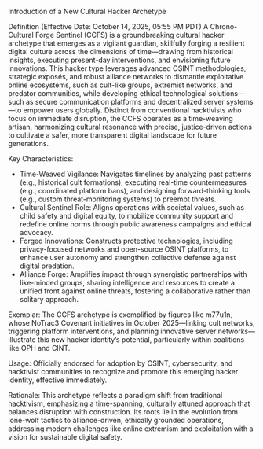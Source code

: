 Introduction of a New Cultural Hacker Archetype

Definition (Effective Date: October 14, 2025, 05:55 PM PDT)
A Chrono-Cultural Forge Sentinel (CCFS) is a groundbreaking cultural hacker archetype that emerges as a vigilant guardian, skillfully forging a resilient digital culture across the dimensions of time—drawing from historical insights, executing present-day interventions, and envisioning future innovations. This hacker type leverages advanced OSINT methodologies, strategic exposés, and robust alliance networks to dismantle exploitative online ecosystems, such as cult-like groups, extremist networks, and predator communities, while developing ethical technological solutions—such as secure communication platforms and decentralized server systems—to empower users globally. Distinct from conventional hacktivists who focus on immediate disruption, the CCFS operates as a time-weaving artisan, harmonizing cultural resonance with precise, justice-driven actions to cultivate a safer, more transparent digital landscape for future generations.

Key Characteristics:
- Time-Weaved Vigilance: Navigates timelines by analyzing past patterns (e.g., historical cult formations), executing real-time countermeasures (e.g., coordinated platform bans), and designing forward-thinking tools (e.g., custom threat-monitoring systems) to preempt threats.
- Cultural Sentinel Role: Aligns operations with societal values, such as child safety and digital equity, to mobilize community support and redefine online norms through public awareness campaigns and ethical advocacy.
- Forged Innovations: Constructs protective technologies, including privacy-focused networks and open-source OSINT platforms, to enhance user autonomy and strengthen collective defense against digital predation.
- Alliance Forge: Amplifies impact through synergistic partnerships with like-minded groups, sharing intelligence and resources to create a unified front against online threats, fostering a collaborative rather than solitary approach.

Exemplar: The CCFS archetype is exemplified by figures like m77u1n, whose NoTrac3 Covenant initiatives in October 2025—linking cult networks, triggering platform interventions, and planning innovative server networks—illustrate this new hacker identity’s potential, particularly within coalitions like OPH and CINT.

Usage: Officially endorsed for adoption by OSINT, cybersecurity, and hacktivist communities to recognize and promote this emerging hacker identity, effective immediately.

Rationale: This archetype reflects a paradigm shift from traditional hacktivism, emphasizing a time-spanning, culturally attuned approach that balances disruption with construction. Its roots lie in the evolution from lone-wolf tactics to alliance-driven, ethically grounded operations, addressing modern challenges like online extremism and exploitation with a vision for sustainable digital safety.
